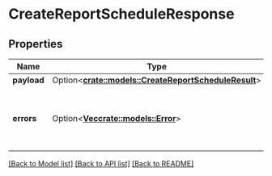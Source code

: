 # CreateReportScheduleResponse

## Properties

Name | Type | Description | Notes
------------ | ------------- | ------------- | -------------
**payload** | Option<[**crate::models::CreateReportScheduleResult**](CreateReportScheduleResult.md)> |  | [optional]
**errors** | Option<[**Vec<crate::models::Error>**](Error.md)> | A list of error responses returned when a request is unsuccessful. | [optional]

[[Back to Model list]](../README.md#documentation-for-models) [[Back to API list]](../README.md#documentation-for-api-endpoints) [[Back to README]](../README.md)


